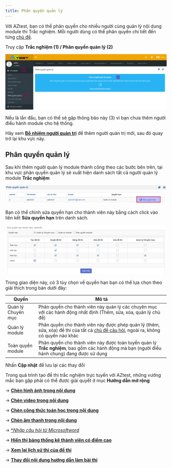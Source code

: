 ```yaml
---
title: Phân quyền quản lý
---
```


Với AZtest, bạn có thể phân quyền cho nhiều người cùng quản lý nội dung module thi Trắc nghiệm. Mỗi người dùng có thể phân quyền chi tiết đến từng [chủ đề](/chu-de/).

Truy cập **Trắc nghiệm (1) / Phân quyền quản lý (2)**

![](./images/test/phan-quyen-quan-ly.png)

Nếu là lần đầu, bạn có thể sẽ gặp thông báo này (3) vì bạn chưa thêm người điều hành module cho hệ thống.

Hãy xem [**Bổ nhiệm người quản trị**](/system/#bo-nhiem-nguoi-quan-tri) để thêm người quản trị mới, sau đó quay trở lại khu vực này.

## Phân quyền quản lý

Sau khi thêm người quản lý module thành công theo các bước bên trên, tại khu vực phân quyền quản lý sẽ xuất hiện danh sách tất cả người quản lý module **Trắc nghiệm**

![](./images/test/phan-quyen-quan-ly-1.png)

Bạn có thể chỉnh sửa quyền hạn cho thành viên này bằng cách click vào liên kết **Sửa quyền hạn** trên danh sách. 

![](./images/test/phan-quyen-quan-ly-2.png)

Trong giao diện này, có 3 tùy chọn về quyền hạn bạn có thể lựa chọn theo giải thích trong bản dưới đây:

| Quyền | Mô tả |
|-------|-------|
| Quản lý Chuyên mục | Phân quyền cho thành viên này quản lý các chuyên mục với các hành động nhất định (Thêm, sửa, xóa, quản lý chủ đề) |
| Quản lý module | Phân quyền cho thành viên này được phép quản lý (thêm, sửa, xóa) đề thi của tất cả [chủ đề câu hỏi](/chu-de/), ngoài ra, không có quyền nào khác |
| Toàn quyền module  | Phân quyền cho thành viên này được toàn tuyền quản lý **Trắc nghiệm**, bao gồm các hành động mà bạn (người điều hành chung) đang được sử dụng |

Nhấn **Cập nhật** để lưu lại các thay đổi

Trong quá trình tạo đề thi trắc nghiệm trực tuyến với AZtest, những vướng mắc bạn gặp phải có thể được giải quyết ở mục **Hướng dẫn mở rộng**

-> [**Chèn hình ảnh trong nội dung**](/huong-dan-mo-rong/chen-hinh-anh-trong-noi-dung/)

-> [**Chèn video trong nội dung**](/huong-dan-mo-rong/chen-video-trong-noi-dung/)

-> [**Chèn công thức toán học trong nội dung**](/huong-dan-mo-rong/chen-cong-thuc-trong-noi-dung/)

-> [**Chèn âm thanh trong nội dung**](/huong-dan-mo-rong/chen-am-thanh-trong-noi-dung/)

-> [**Nhập câu hỏi từ Microsoftword*](/huong-dan-mo-rong/nhap-cau-hoi-tu-microsoftword/)

-> [**Hiển thị bảng thống kê thành viên có điểm cao**](/huong-dan-mo-rong/hien-thi-bang-thong-ke-thanh-vien-diem-cao/)

-> [**Xem lại lịch sử thi của đề thi**](/huong-dan-mo-rong/xem-lai-lich-su-thi-cua-de-thi/)

-> [**Thay đổi nội dung hướng dẫn làm bài thi**](/huong-dan-mo-rong/thay-doi-noi-dung-huong-dan-lam-bai-thi/)